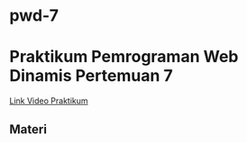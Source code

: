 # pwd-7


# Praktikum Pemrograman Web Dinamis Pertemuan 7
[Link Video Praktikum](https://drive.google.com/file/d/1mUIMk_ME3ARD3ZB-PvCnHPIdM-USWYIK/view)

## Materi

